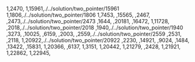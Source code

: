 1,2470,
1,15961,./../solution/two_pointer/15961
1,1806,./../solution/two_pointer/1806
1,7453,
,15565,
,2467,
,2473,./../solution/two_pointer/2473
,1644,
,20181,
,16472,
1,11728,
,2018,./../solution/two_pointer/2018
,1940,./../solution/two_pointer/1940
,3273,
,10025,
,6159,
,2003,
,2559,./../solution/two_pointer/2559
,2531,
,2118,
1,20922,./../solution/two_pointer/20922
,2230,
,14921,
,9024,
,1484,
,13422,
,15831,
1,20366,
,6137,
1,3151,
1,20442,
1,21279,
,2428,
1,21921,
1,22862,
1,22945,
